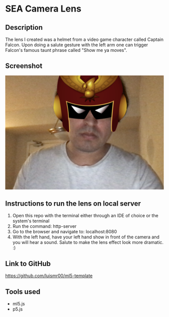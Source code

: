 <!-- # Assignment 2: Make a reverse-engineered Snap Lens

Here are the requirements: 

1. VARIABLES: Activate at least one change in p5.js (display an image,run an animation,change the screen in some way, etc.) based on a poseNet keypoint position (this is an object with a x and y property).
2. EVENTS: Activate at least one change in p5.js based on an event (if you raise your hand, or if you make a certain gesture, etc.). 

## Here are the templates in this repo that you can use!

1. ![Nose Brush using PoseNet](./script_nosebrush.js)
2. ![Body Lens using PoseNet](./script_posenet.js)
3. ![Face Lens using Face API](./script_faceapi.js)
4. ![Face Lens using Face Mesh](./script_facemesh.js)

## Here are templates and resources you can find elsewhere.
1. ![Here are all of ml5 templates for p5!](https://editor.p5js.org/ml5/sketches)
2. ![Here are some more templates from a Interactive and Computation class](http://cmuems.com/2018/60212f/deliverables/5-due-10-12/templates/) -->

# SEA Camera Lens

## Description

The lens I created was a helmet from a video game character called Captain Falcon. Upon doing a salute gesture with the left arm one can trigger Falcon's famous taunt phrase called "Show me ya moves".

## Screenshot

![alt text](./assets/RM_Screenshot.png)

## Instructions to run the lens on local server

1. Open this repo with the terminal either through an IDE of choice or the system's terminal 
2. Run the command: http-server
3. Go to the browser and navigate to: localhost:8080
4. With the left hand, have your left hand show in front of the camera and you will hear a sound. Salute to make the lens effect look more dramatic. :)

## Link to GitHub

https://github.com/luismr00/ml5-template

## Tools used

- ml5.js
- p5.js
